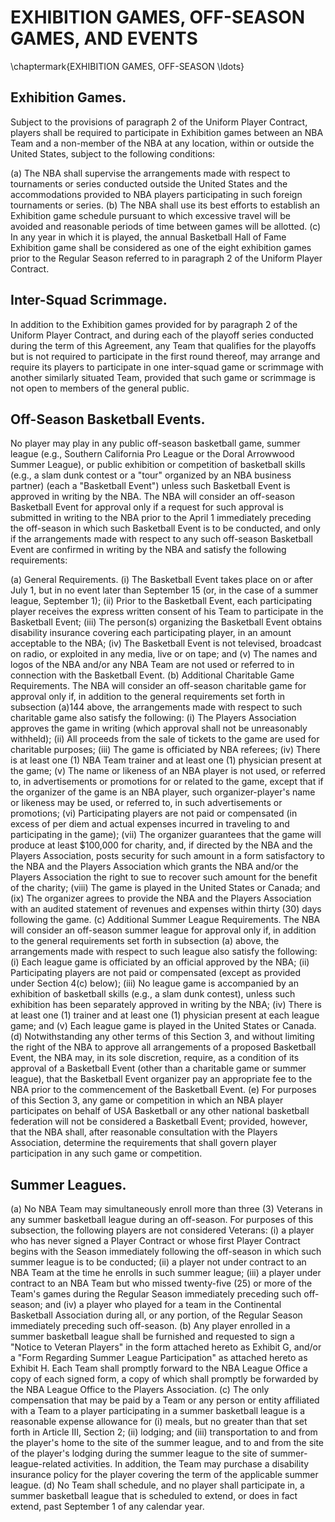 # EXHIBITION GAMES, OFF-SEASON GAMES, AND EVENTS
\chaptermark{EXHIBITION GAMES, OFF-SEASON \ldots}

## Exhibition Games.

Subject to the provisions of paragraph 2 of the Uniform Player Contract, players shall be required to participate in Exhibition games between an NBA Team and a non-member of the NBA at any location, within or outside the United States, subject to the following conditions:

(a) The NBA shall supervise the arrangements made with respect to tournaments or series conducted outside the United States and the accommodations provided to NBA players participating in such foreign tournaments or series.
(b) The NBA shall use its best efforts to establish an Exhibition game schedule pursuant to which excessive travel will be avoided and reasonable periods of time between games will be allotted.
(c) In any year in which it is played, the annual Basketball Hall of Fame Exhibition game shall be considered as one of the eight exhibition games prior to the Regular Season referred to in paragraph 2 of the Uniform Player Contract.

## Inter-Squad Scrimmage.

In addition to the Exhibition games provided for by paragraph 2 of the Uniform Player Contract, and during each of the playoff series conducted during the term of this Agreement, any Team that qualifies for the playoffs but is not required to participate in the first round thereof, may arrange and require its players to participate in one inter-squad game or scrimmage with another similarly situated Team, provided that such game or scrimmage is not open to members of the general public.

## Off-Season Basketball Events.

No player may play in any public off-season basketball game, summer league (e.g., Southern California Pro League or the Doral Arrowwood Summer League), or public exhibition or competition of basketball skills (e.g., a slam dunk contest or a "tour" organized by an NBA business partner) (each a "Basketball Event") unless such Basketball Event is approved in writing by the NBA. The NBA will consider an off-season Basketball Event for approval only if a request for such approval is submitted in writing to the NBA prior to the April 1 immediately preceding the off-season in which such Basketball Event is to be conducted, and only if the arrangements made with respect to any such off-season Basketball Event are confirmed in writing by the NBA and satisfy the following requirements:

(a) General Requirements.
    (i) The Basketball Event takes place on or after July 1, but in no event later than September 15 (or, in the case of a summer league, September 1);
    (ii) Prior to the Basketball Event, each participating player receives the express written consent of his Team to participate in the Basketball Event;
    (iii) The person(s) organizing the Basketball Event obtains disability insurance covering each participating player, in an amount acceptable to the NBA;
    (iv) The Basketball Event is not televised, broadcast on radio, or exploited in any media, live or on tape; and
    (v) The names and logos of the NBA and/or any NBA Team are not used or referred to in connection with the Basketball Event.
(b) Additional Charitable Game Requirements. The NBA will consider an off-season charitable game for approval only if, in addition to the general requirements set forth in subsection (a)144 above, the arrangements made with respect to such charitable game also satisfy the following:
    (i) The Players Association approves the game in writing (which approval shall not be unreasonably withheld);
    (ii) All proceeds from the sale of tickets to the game are used for charitable purposes;
    (iii) The game is officiated by NBA referees;
    (iv) There is at least one (1) NBA Team trainer and at least one (1) physician present at the game;
    (v) The name or likeness of an NBA player is not used, or referred to, in advertisements or promotions for or related to the game, except that if the organizer of the game is an NBA player, such organizer-player's name or likeness may be used, or referred to, in such advertisements or promotions;
    (vi) Participating players are not paid or compensated (in excess of per diem and actual expenses incurred in traveling to and participating in the game);
    (vii) The organizer guarantees that the game will produce at least \$100,000 for charity, and, if directed by the NBA and the Players Association, posts security for such amount in a form satisfactory to the NBA and the Players Association which grants the NBA and/or the Players Association the right to sue to recover such amount for the benefit of the charity;
    (viii) The game is played in the United States or Canada; and
    (ix) The organizer agrees to provide the NBA and the Players Association with an audited statement of revenues and expenses within thirty (30) days following the game.
(c) Additional Summer League Requirements. The NBA will consider an off-season summer league for approval only if, in addition to the general requirements set forth in subsection (a) above, the arrangements made with respect to such league also satisfy the following:
    (i) Each league game is officiated by an official approved by the NBA;
    (ii) Participating players are not paid or compensated (except as provided under Section 4(c) below);
    (iii) No league game is accompanied by an exhibition of basketball skills (e.g., a slam dunk contest), unless such exhibition has been separately approved in writing by the NBA;
    (iv) There is at least one (1) trainer and at least one (1) physician present at each league game; and
    (v) Each league game is played in the United States or Canada.
(d) Notwithstanding any other terms of this Section 3, and without limiting the right of the NBA to approve all arrangements of a proposed Basketball Event, the NBA may, in its sole discretion, require, as a condition of its approval of a Basketball Event (other than a charitable game or summer league), that the Basketball Event organizer pay an appropriate fee to the NBA prior to the commencement of the Basketball Event.
(e) For purposes of this Section 3, any game or competition in which an NBA player participates on behalf of USA Basketball or any other national basketball federation will not be considered a Basketball Event; provided, however, that the NBA shall, after reasonable consultation with the Players Association, determine the requirements that shall govern player participation in any such game or competition.

## Summer Leagues.

(a) No NBA Team may simultaneously enroll more than three (3) Veterans in any summer basketball league during an off-season. For purposes of this subsection, the following players are not considered Veterans:
    (i) a player who has never signed a Player Contract or whose first Player Contract begins with the Season immediately following the off-season in which such summer league is to be conducted;
    (ii) a player not under contract to an NBA Team at the time he enrolls in such summer league;
    (iii) a player under contract to an NBA Team but who missed twenty-five (25) or more of the Team's games during the Regular Season immediately preceding such off-season; and
    (iv) a player who played for a team in the Continental Basketball Association during all, or any portion, of the Regular Season immediately preceding such off-season.
(b) Any player enrolled in a summer basketball league shall be furnished and requested to sign a "Notice to Veteran Players" in the form attached hereto as Exhibit G, and/or a "Form Regarding Summer League Participation" as attached hereto as Exhibit H. Each Team shall promptly forward to the NBA League Office a copy of each signed form, a copy of which shall promptly be forwarded by the NBA League Office to the Players Association.
(c) The only compensation that may be paid by a Team or any person or entity affiliated with a Team to a player participating in a summer basketball league is a reasonable expense allowance for (i) meals, but no greater than that set forth in Article III, Section 2; (ii) lodging; and (iii) transportation to and from the player's home to the site of the summer league, and to and from the site of the player's lodging during the summer league to the site of summer-league-related activities. In addition, the Team may purchase a disability insurance policy for the player covering the term of the applicable summer league.
(d) No Team shall schedule, and no player shall participate in, a summer basketball league that is scheduled to extend, or does in fact extend, past September 1 of any calendar year.
